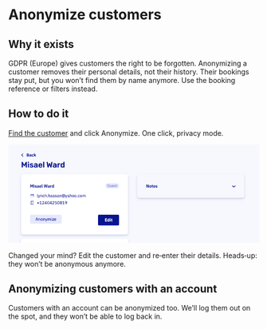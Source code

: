 # Anonymize customers

## Why it exists

GDPR (Europe) gives customers the right to be forgotten. Anonymizing a customer removes their personal details, not their history. Their bookings stay put, but you won’t find them by name anymore. Use the booking reference or filters instead.

## How to do it

[Find the customer](https://dashboard.letsbook.app/customers) and click Anonymize. One click, privacy mode.

![Screenshot of how to anonymize](./graphics/anonymize.png)

Changed your mind? Edit the customer and re‑enter their details. Heads‑up: they won’t be anonymous anymore.

## Anonymizing customers with an account

Customers with an account can be anonymized too. We’ll log them out on the spot, and they won’t be able to log back in.
